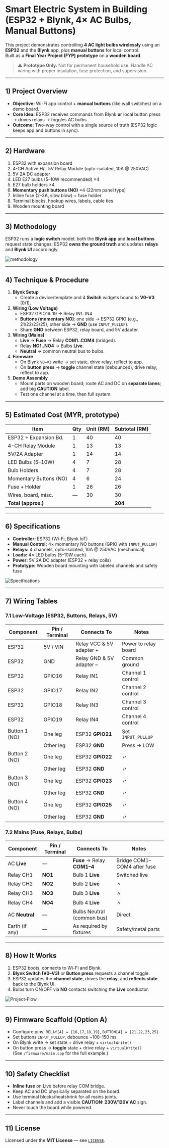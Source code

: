 # Smart Electric System in Building (ESP32 + Blynk, 4× AC Bulbs, Manual Buttons)

This project demonstrates controlling **4 AC light bulbs wirelessly** using an **ESP32** and the **Blynk** app, plus **manual buttons** for local control.  
Built as a **Final Year Project (FYP) prototype** on a **wooden board**.

> ⚠️ **Prototype Only.** Not for permanent household use. Handle AC wiring with proper insulation, fuse protection, and supervision.

---

## 1) Project Overview
- **Objective:** Wi-Fi app control + **manual buttons** (like wall switches) on a demo board.
- **Core Idea:** ESP32 receives commands from Blynk **or** local button press → drives relays → toggles AC bulbs.
- **Outcome:** Two-way control with a single source of truth (ESP32 logic keeps app and buttons in sync).

---

## 2) Hardware 
1. ESP32 with expansion board  
2. 4-CH Active H/L 5V Relay Module (opto-isolated, 10A @ 250VAC)  
3. 5V 2A DC adapter  
4. LED E27 bulbs (5–10W recommended) ×4  
5. E27 bulb holders ×4  
6. **Momentary push buttons (NO)** ×4 (22mm panel type) 
7. Inline fuse (2–3A, slow blow) + fuse holder  
8. Terminal blocks, hookup wires, labels, cable ties  
9. Wooden mounting board

---

## 3) Methodology
ESP32 runs a **logic switch** model: both the **Blynk app** and **local buttons** request state changes; ESP32 **owns the ground truth** and updates **relays** and **Blynk UI** accordingly.

![methodology](media/methodology-smart-system-building.png)

---

## 4) Technique & Procedure
1. **Blynk Setup**
   - Create a device/template and 4 **Switch** widgets bound to **V0–V3** (0/1).
2. **Wiring (Low Voltage)**
   - ESP32 GPIO16..19 → Relay IN1..IN4  
   - **Buttons (momentary NO)**: one side → ESP32 GPIO (e.g., 21/22/23/25), other side → **GND** (use `INPUT_PULLUP`).
   - Share **GND** between ESP32, relay board, and 5V adapter.
3. **Wiring (Mains)**
   - **Live** → **Fuse** → Relay **COM1..COM4** (bridged).  
   - Relay **NO1..NO4** → Bulbs **Live**.  
   - **Neutral** → common neutral bus to bulbs.
4. **Firmware**
   - On Blynk `V0–V3` write → set state, drive relay, reflect to app.
   - On **button press** → **toggle** channel state (debounced), drive relay, reflect to app.
5. **Demo Assembly**
   - Mount parts on wooden board; route AC and DC on **separate lanes**; add big **CAUTION** label.
   - Test one channel at a time, then full system.

---

## 5) Estimated Cost (MYR, prototype)
| Item                  | Qty | Unit (RM) | Subtotal (RM) |
|-----------------------|-----|-----------|---------------|
| ESP32 + Expansion Bd. | 1   |    40     |    40         |
| 4-CH Relay Module     | 1   |    13     |    13         |
| 5V/2A Adapter         | 1   |    14     |    14         |
| LED Bulbs (5–10W)     | 4   |     7     |    28         |
| Bulb Holders          | 4   |     7     |    28         |
| Momentary Buttons (NO)| 4   |     6     |    24         |
| Fuse + Holder         | 1   |    26     |    26         |
| Wires, board, misc.   | —   |    30     |    30         |
| **Total (approx.)**   |     |           |   **204**     |




---

## 6) Specifications
- **Controller:** ESP32 (Wi-Fi, Blynk IoT)  
- **Manual Control:** 4× momentary NO buttons (GPIO with `INPUT_PULLUP`)  
- **Relays:** 4 channels, opto-isolated, 10A @ 250VAC (mechanical)  
- **Loads:** 4× LED bulbs (5–10W each)  
- **Power:** 5V 2A DC adapter (ESP32 + relay coils)  
- **Prototype:** Wooden board mounting with labeled channels and safety fuse

![Specifications](media/specifications-smart-building.png)

---

## 7) Wiring Tables

### 7.1 Low-Voltage (ESP32, Buttons, Relays, 5V)
| Component     | Pin / Terminal  | Connects To               | Notes                |
|---------------|-----------------|---------------------------|----------------------|
| ESP32         | 5V / VIN        | Relay VCC & 5V adapter +  | Power to relay board |
| ESP32         | GND             | Relay GND & 5V adapter –  | Common ground        |
| ESP32         | GPIO16          | Relay IN1                 | Channel 1 control    |
| ESP32         | GPIO17          | Relay IN2                 | Channel 2 control    |
| ESP32         | GPIO18          | Relay IN3                 | Channel 3 control    |
| ESP32         | GPIO19          | Relay IN4                 | Channel 4 control    |
| Button 1 (NO) | One leg         | ESP32 **GPIO21**          | Set `INPUT_PULLUP`   |
|               | Other leg       | ESP32 **GND**             | Press → LOW          |
| Button 2 (NO) | One leg         | ESP32 **GPIO22**          | 〃 |
|               | Other leg       | ESP32 **GND**             | 〃 |
| Button 3 (NO) | One leg         | ESP32 **GPIO23**          | 〃 |
|               | Other leg       | ESP32 **GND**             | 〃 |
| Button 4 (NO) | One leg         | ESP32 **GPIO25**          | 〃 |
|               | Other leg       | ESP32 **GND**             | 〃 |

### 7.2 Mains (Fuse, Relays, Bulbs)
| Component        | Pin / Terminal | Connects To                  | Notes  |
|------------------|-----------------|------------------------------|-------|
| AC **Live**      | —               | **Fuse** → Relay **COM1–4**  | Bridge COM1–COM4 after fuse |
| Relay CH1        | **NO1**         | Bulb 1 **Live**              | Switched live |
| Relay CH2        | **NO2**         | Bulb 2 **Live**              | 〃 |
| Relay CH3        | **NO3**         | Bulb 3 **Live**              | 〃 |
| Relay CH4        | **NO4**         | Bulb 4 **Live**              | 〃 |
| AC **Neutral**   | —               | Bulbs Neutral (common bus)   | Direct |
| Earth (if any)   | —               | As required by fixtures      | Safety/metal parts |

---

## 8) How It Works
1. ESP32 boots, connects to Wi-Fi and Blynk.  
2. **Blynk Switch (V0–V3)** or **Button press** requests a channel toggle.  
3. ESP32 updates the **channel state**, drives the **relay**, and **reflects state** back to the Blynk UI.  
4. Bulbs turn ON/OFF via **NO** contacts switching the **Live** conductor.

![Project-Flow](media/project-flow-smart-building.png)

---

## 9) Firmware Scaffold (Option A)
- Configure pins: `RELAY[4] = {16,17,18,19}`, `BUTTON[4] = {21,22,23,25}`  
- Set buttons `INPUT_PULLUP`, debounce ~100–150 ms  
- On Blynk write → set state + drive relay + `virtualWrite()`  
- On button press → **toggle** state + drive relay + `virtualWrite()`  
(See `/firmware/main.cpp` for the full example.)

---

## 10) Safety Checklist
- **Inline fuse** on Live before relay COM bridge.  
- Keep AC and DC physically separated on the board.  
- Use terminal blocks/heatshrink for all mains joints.  
- Label channels and add a visible **CAUTION: 230V/120V AC** sign.  
- Never touch the board while powered.

---

## 11) License
Licensed under the **MIT License** — see [`LICENSE`](./LICENSE).


